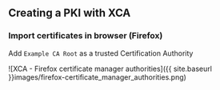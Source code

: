 ## Creating a PKI with XCA

### Import certificates in browser (Firefox)

Add ```Example CA Root``` as a trusted Certification Authority

![XCA - Firefox certificate manager authorities]({{ site.baseurl }}images/firefox-certificate_manager_authorities.png)

